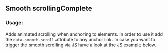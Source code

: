 <h2>Smooth scrolling<span class="status complete">Complete</span></h2>

### Usage:

Adds animated scrolling when anchoring to elements. In order to use it add the `data-smooth-scroll` attribute to any anchor link.
In case you want to trigger the smooth scrolling via JS have a look at the JS example below.
